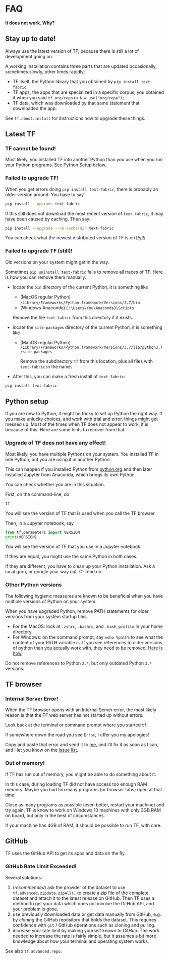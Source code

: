 # FAQ

**It does not work. Why?**

## Stay up to date!

Always use the latest version of TF, because there is still
a lot of development going on.

A working installation contains three parts that are updated occasionally,
sometimes slowly, other times rapidly:

*   TF itself, the Python library that you obtained by `pip install text-fabric`;
*   TF apps, the apps that are specialized in a specific corpus; you obtained it when you said
    `tf org/repo` or `A = use("org/repo")`;
*   TF data, which was downloaded by that same statement that downloaded the app.

See `tf.about.install` for instructions how to upgrade these things.


## Latest TF

### TF cannot be found!

Most likely, you installed TF into another Python than you use when you run your
Python programs. See Python Setup below.

### Failed to upgrade TF!

When you get errors doing `pip install text-fabric`, there is probably an older version around.
You have to say

``` sh
pip install --upgrade text-fabric
```

If this still does not download the most recent version of `text-fabric`,
it may have been caused by caching. Then say:

``` sh
pip install --upgrade --no-cache-dir text-fabric
```

You can check what the newest distributed version of TF is on
[PyPi](https://pypi.org/project/text-fabric/).

### Failed to upgrade TF (still)!

Old versions on your system might get in the way.

Sometimes `pip uninstall text-fabric` fails to remove all traces of TF.
Here is how you can remove them manually:

*   locate the `bin` directory of the current Python, it is something like

    *   (MacOS regular Python) `/Library/Frameworks/Python.framework/Versions/3.7/bin`
    *   (Windows Anaconda) `C:\Users\You\Anaconda3\Scripts`

    Remove the file `text-fabric` from this directory if it exists.

*   locate the `site-packages` directory of the current Python, it is something like

    *   (MacOS regular Python)
        `/Library/Frameworks/Python.framework/Versions/3.7/lib/python3.7/site-packages`

        Remove the subdirectory `tf` from this location, plus all files with
        `text-fabric` in the name.

*   After this, you can make a fresh install of `text-fabric`:

``` sh
pip install text-fabric
```

## Python setup

If you are new to Python, it might be tricky to set up Python the right way.
If you make unlucky choices, and work with trial and error, things might get messed up.
Most of the times when TF does not appear to work, it is because of this.
Here are some hints to recover from that.

### Upgrade of TF does not have any effect!

Most likely, you have multiple Pythons on your system.
You installed TF in one Python, but you are using it in another Python.

This can happen if you installed Python from [python.org](https://www.python.org)
and then later installed Jupyter from Anaconda, which brings its own Python.

You can check whether you are in this situation.

First, on the command-line, do 

``` sh
tf
```

You will see the version of TF that is used when you call the TF browser.

Then, in a Jupyter notebook, say

``` python
from tf.parameters import VERSION
print(VERSION)
```

You will see the version of TF that you use in a Jupyter notebook.

If they are equal, you might use the same Python in both cases.

If they are different, you have to clean up your Python installation.
Ask a local guru, or google your way out. Or read on.

### Other Python versions

The following hygienic measures are known to be beneficial 
when you have multiple versions of Python on your system.

When you have upgraded Python, remove PATH statements for older versions
from your system startup files.

*   For the MacOS: look at `.zshrc`, `.bashrc`, and `.bash_profile` in your home directory.
*   For Windows: on the command prompt, say `echo %path%` to see what the content
    of your PATH variable is. If you see references to older versions of python
    than you actually work with, they need to be removed.
    [Here is how](https://www.computerhope.com/issues/ch000549.htm)

Do not remove references to Python `2.*`, but only outdated Python `3.*` versions. 

## TF browser

### Internal Server Error!

When the TF browser opens with an Internal Server error, the most likely reason is that
the TF web server has not started up without errors.

Look back at the terminal or command prompt where you started `tf`.

If somewhere down the road you see `Error`, I offer you my apologies!

Copy and paste that error and send it to [me](mailto:text.annotation@icloud.com),
and I'll fix it as soon as I can, and I let you know on the
[issue list](https://github.com/annotation/text-fabric/issues).

### Out of memory!

If TF has run out of memory, you might be able to do something about it.

In this case, during loading TF did not have access too enough RAM memory.
Maybe you had too many programs (or browser tabs) open at that time.

Close as many programs as possible (even better, restart your machine) and try again.
TF is know to work on Windows 10 machines with only 3GB RAM on board,
but only in the best of circumstances.

If your machine has 4GB of RAM, it should be possible to run TF, with care.

## GitHub

TF uses the GitHub API to get its apps and data on the fly.

### GitHub Rate Limit Exceeded!

Several solutions:

1.  (*recommended*) ask the provider of the dataset to use
    `tf.advanced.zipdata.zipAll()` to create a zip file of the complete dataset
    and attach it to the latest release on GitHub.
    Then TF uses a method to get your data which does not involve the GitHub API, and
    your problem is gone.
1.  use previously downloaded data or get data manually from GitHub, e.g. by *cloning*
    the GitHub repository that holds the dataset.
    This requires confidence with `git` / GitHub operations such as cloning and pulling.
1.  increase your rate limit by making yourself known to GitHub.
    The work needed to increase the rate is fairly simple, but it assumes a bit
    more knowledge about how your terminal and operating system works.

See also `tf.advanced.repo`.
